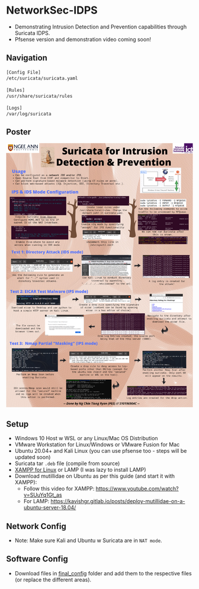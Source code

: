 # NetworkSec-IDPS

* Demonstrating Intrusion Detection and Prevention capabilities through Suricata IDPS.
* Pfsense version and demonstration video coming soon!

## Navigation

```
[Config File]
/etc/suricata/suricata.yaml

[Rules]
/usr/share/suricata/rules

[Logs]
/var/log/suricata
```

## Poster

![poster_png](https://github.com/RyanNgCT/NetworkSec-IDPS/blob/main/poster-files/NS%20eposter.png)

## Setup
* Windows 10 Host w WSL or any Linux/Mac OS Distribution
* VMware Workstation for Linux/Windows or VMware Fusion for Mac
* Ubuntu 20.04+ and Kali Linux (you can use pfsense too - steps will be updated soon)
* Suricata tar `.deb` file (compile from source)
* [XAMPP for Linux](https://www.apachefriends.org/download.html) or LAMP (I was lazy to install LAMP)
* Download mutillidae on Ubuntu as per this guide (and start it with XAMPP):
     * Follow this video for XAMPP: https://www.youtube.com/watch?v=SUuYq1Gt_as
     * For LAMP: https://kavishgr.gitlab.io/posts/deploy-mutillidae-on-a-ubuntu-server-18.04/ 

## Network Config

* Note: Make sure Kali and Ubuntu w Suricata are in `NAT mode`.

## Software Config

* Download files in [final_config](https://github.com/RyanNgCT/NetworkSec-IDPS/tree/main/suricata) folder and add them to the respective files (or replace the different areas).
